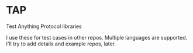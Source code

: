 # TAP
Test Anything Protocol libraries

I use these for test cases in other repos. Multiple languages are supported. I'll try to add details and example repos, later.
